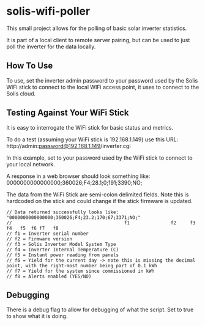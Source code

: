 # solis-wifi-poller
This small project allows for the polling of basic solar inverter statistics.

It is part of a local client to remote server pairing, but can be used to just poll the inverter for the data locally.

## How To Use
To use, set the inverter admin password to your password used by the Solis WiFi stick to connect to the local WIFi access point, it uses to connect to the Solis cloud.

## Testing Against Your WiFi Stick
It is easy to interrogate the WiFi stick for basic status and metrics.

To do a test (assuming your WiFi stick is 192.168.1.149) use this URL: http://admin:password@192.168.1.149/inverter.cgi
  
In this example, set <password> to your password used by the WiFi stick to connect to your local network.

A response in a web browser should look something like: 0000000000000000;360026;F4;28.1;0;191;3390;NO; 

The data from the WiFi Stick are semi-colon delimited fields. Note this is hardcoded on the stick and could change if the stick firmware is updated.
  
    // Data returned successfully looks like: "0000000000000000;360026;F4;23.2;170;67;3371;NO;"
    //                                         f1               f2     f3 f4   f5  f6 f7   f8
    // f1 = Inverter serial number
    // f2 = Firmware version
    // f3 = Solis Inverter Model System Type
    // f4 = Inverter Internal Temperature (C)
    // f5 = Instant power reading from panels
    // f6 = Yield for the current day -> note this is missing the decimal point, with the right-most number being part of 0.1 kWh
    // f7 = Yield for the system since commissioned in kWh
    // f8 = Alerts enabled (YES/NO)
  
## Debugging
There is a debug flag to allow for debugging of what the script. Set to true to show what it is doing.
